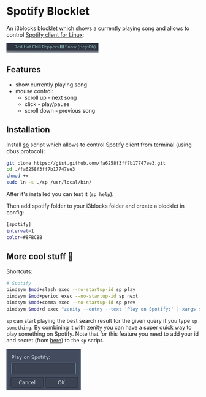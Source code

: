 # Spotify Blocklet

An i3blocks blocklet which shows a currently playing song and allows to control [Spotify client for Linux](https://www.spotify.com/ca-en/download/linux/):

![screenshot](./screenshot-spotify.png)

## Features

 - show currently playing song
 - mouse control:
    - scroll up - next song
    - click - play/pause
    - scroll down - previous song

## Installation

Install [sp](https://gist.github.com/streetturtle/fa6258f3ff7b17747ee3) script which allows to control Spotify client from terminal (using dbus protocol):

```bash
git clone https://gist.github.com/fa6258f3ff7b17747ee3.git
cd ./fa6258f3ff7b17747ee3
chmod +x
sudo ln -s ./sp /usr/local/bin/
```

After it's installed you can test it (`sp help`).

Then add spotify folder to your i3blocks folder and create a blocklet in config:

```bash
[spotify]
interval=1
color=#8FBCBB
```

## More cool stuff :tada:

Shortcuts:

```bash 
# Spotify
bindsym $mod+slash exec --no-startup-id sp play
bindsym $mod+period exec --no-startup-id sp next
bindsym $mod+comma exec --no-startup-id sp prev
bindsym $mod+d exec "zenity --entry --text 'Play on Spotify:' | xargs sp" # details below
```

`sp` can start playing the best search result for the given query if you type `sp something`. By combining it with [zenity](https://en.wikipedia.org/wiki/Zenity) you can have a super quick way to play something on Spotify. Note that for this feature you need to add your id and secret (from [here](https://developer.spotify.com/)) to the `sp` script. 

![screenshot](./screenshot-spotify-2.png)



